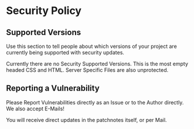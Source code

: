 # Security Policy

## Supported Versions

Use this section to tell people about which versions of your project are
currently being supported with security updates.

Currently there are no Security Supported Versions. 
This is the most empty headed CSS and HTML.
Server Specific Files are also unprotected.

## Reporting a Vulnerability

Please Report Vulnerabilities directly as an Issue or to the Author directly.
We also accept E-Mails!

You will receive direct updates in the patchnotes itself, or per Mail.

